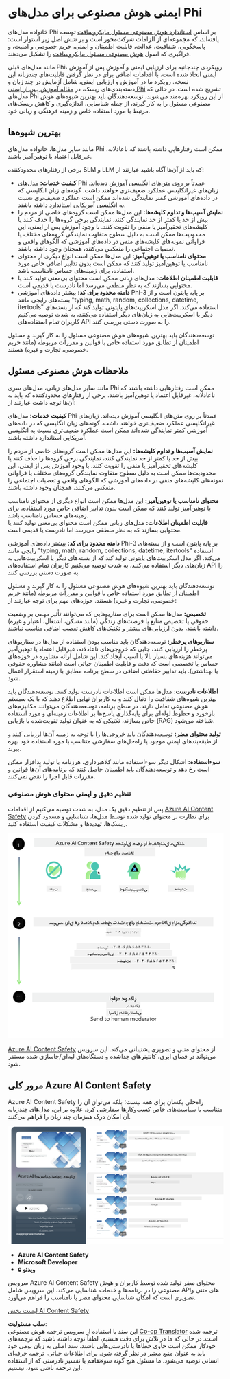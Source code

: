 <!--
CO_OP_TRANSLATOR_METADATA:
{
  "original_hash": "c8273672cc57df2be675407a1383aaf0",
  "translation_date": "2025-07-16T17:42:43+00:00",
  "source_file": "md/01.Introduction/01/01.AISafety.md",
  "language_code": "fa"
}
-->
# ایمنی هوش مصنوعی برای مدل‌های Phi  
خانواده مدل‌های Phi بر اساس [استاندارد هوش مصنوعی مسئول مایکروسافت](https://query.prod.cms.rt.microsoft.com/cms/api/am/binary/RE5cmFl) توسعه یافته‌اند، که مجموعه‌ای از الزامات شرکت‌محور است و بر شش اصل زیر استوار است: پاسخگویی، شفافیت، عدالت، قابلیت اطمینان و ایمنی، حریم خصوصی و امنیت، و فراگیری که اصول [هوش مصنوعی مسئول مایکروسافت](https://www.microsoft.com/ai/responsible-ai) را تشکیل می‌دهند.

مانند مدل‌های قبلی Phi، رویکردی چندجانبه برای ارزیابی ایمنی و آموزش پس از آموزش ایمنی اتخاذ شده است، با اقدامات اضافی برای در نظر گرفتن قابلیت‌های چندزبانه این نسخه. رویکرد ما در آموزش و ارزیابی ایمنی، شامل آزمایش در چند زبان و دسته‌بندی‌های ریسک، در [مقاله آموزش پس از ایمنی Phi](https://arxiv.org/abs/2407.13833) تشریح شده است. در حالی که مدل‌های Phi از این رویکرد بهره‌مند می‌شوند، توسعه‌دهندگان باید بهترین شیوه‌های هوش مصنوعی مسئول را به کار گیرند، از جمله شناسایی، اندازه‌گیری و کاهش ریسک‌های مرتبط با مورد استفاده خاص و زمینه فرهنگی و زبانی خود.

## بهترین شیوه‌ها  

مانند سایر مدل‌ها، خانواده مدل‌های Phi ممکن است رفتارهایی داشته باشند که ناعادلانه، غیرقابل اعتماد یا توهین‌آمیز باشند.

برخی از رفتارهای محدودکننده SLM و LLM که باید از آن‌ها آگاه باشید عبارتند از:

- **کیفیت خدمات:** مدل‌های Phi عمدتاً بر روی متن‌های انگلیسی آموزش دیده‌اند. زبان‌های غیرانگلیسی عملکرد ضعیف‌تری خواهند داشت. گونه‌های زبان انگلیسی که در داده‌های آموزشی کمتر نمایندگی شده‌اند ممکن است عملکرد ضعیف‌تری نسبت به انگلیسی آمریکایی استاندارد داشته باشند.
- **نمایش آسیب‌ها و تداوم کلیشه‌ها:** این مدل‌ها ممکن است گروه‌های خاصی از مردم را بیش از حد یا کمتر از حد نمایندگی کنند، نمایندگی برخی گروه‌ها را حذف کنند یا کلیشه‌های تحقیرآمیز یا منفی را تقویت کنند. با وجود آموزش پس از ایمنی، این محدودیت‌ها ممکن است به دلیل سطوح متفاوت نمایندگی گروه‌های مختلف یا فراوانی نمونه‌های کلیشه‌های منفی در داده‌های آموزشی که الگوهای واقعی و تعصبات اجتماعی را منعکس می‌کنند، همچنان وجود داشته باشند.
- **محتوای نامناسب یا توهین‌آمیز:** این مدل‌ها ممکن است انواع دیگری از محتوای نامناسب یا توهین‌آمیز تولید کنند که ممکن است بدون تدابیر اضافی خاص مورد استفاده، برای زمینه‌های حساس نامناسب باشد.
- **قابلیت اطمینان اطلاعات:** مدل‌های زبانی ممکن است محتوای بی‌معنی تولید کنند یا محتوایی بسازند که به نظر منطقی می‌رسد اما نادرست یا قدیمی است.
- **دامنه محدود برای کد:** بیشتر داده‌های آموزشی Phi-3 بر پایه پایتون است و از بسته‌های رایجی مانند "typing, math, random, collections, datetime, itertools" استفاده می‌کند. اگر مدل اسکریپت‌های پایتونی تولید کند که از بسته‌های دیگر یا اسکریپت‌هایی به زبان‌های دیگر استفاده می‌کنند، به شدت توصیه می‌کنیم کاربران تمام استفاده‌های API را به صورت دستی بررسی کنند.

توسعه‌دهندگان باید بهترین شیوه‌های هوش مصنوعی مسئول را به کار گیرند و مسئول اطمینان از تطابق مورد استفاده خاص با قوانین و مقررات مربوطه (مانند حریم خصوصی، تجارت و غیره) هستند.

## ملاحظات هوش مصنوعی مسئول  

مانند سایر مدل‌های زبانی، مدل‌های سری Phi ممکن است رفتارهایی داشته باشند که ناعادلانه، غیرقابل اعتماد یا توهین‌آمیز باشند. برخی از رفتارهای محدودکننده که باید به آن‌ها توجه داشت عبارتند از:

**کیفیت خدمات:** مدل‌های Phi عمدتاً بر روی متن‌های انگلیسی آموزش دیده‌اند. زبان‌های غیرانگلیسی عملکرد ضعیف‌تری خواهند داشت. گونه‌های زبان انگلیسی که در داده‌های آموزشی کمتر نمایندگی شده‌اند ممکن است عملکرد ضعیف‌تری نسبت به انگلیسی آمریکایی استاندارد داشته باشند.

**نمایش آسیب‌ها و تداوم کلیشه‌ها:** این مدل‌ها ممکن است گروه‌های خاصی از مردم را بیش از حد یا کمتر از حد نمایندگی کنند، نمایندگی برخی گروه‌ها را حذف کنند یا کلیشه‌های تحقیرآمیز یا منفی را تقویت کنند. با وجود آموزش پس از ایمنی، این محدودیت‌ها ممکن است به دلیل سطوح متفاوت نمایندگی گروه‌های مختلف یا فراوانی نمونه‌های کلیشه‌های منفی در داده‌های آموزشی که الگوهای واقعی و تعصبات اجتماعی را منعکس می‌کنند، همچنان وجود داشته باشند.

**محتوای نامناسب یا توهین‌آمیز:** این مدل‌ها ممکن است انواع دیگری از محتوای نامناسب یا توهین‌آمیز تولید کنند که ممکن است بدون تدابیر اضافی خاص مورد استفاده، برای زمینه‌های حساس نامناسب باشد.  
**قابلیت اطمینان اطلاعات:** مدل‌های زبانی ممکن است محتوای بی‌معنی تولید کنند یا محتوایی بسازند که به نظر منطقی می‌رسد اما نادرست یا قدیمی است.

**دامنه محدود برای کد:** بیشتر داده‌های آموزشی Phi-3 بر پایه پایتون است و از بسته‌های رایجی مانند "typing, math, random, collections, datetime, itertools" استفاده می‌کند. اگر مدل اسکریپت‌های پایتونی تولید کند که از بسته‌های دیگر یا اسکریپت‌هایی به زبان‌های دیگر استفاده می‌کنند، به شدت توصیه می‌کنیم کاربران تمام استفاده‌های API را به صورت دستی بررسی کنند.

توسعه‌دهندگان باید بهترین شیوه‌های هوش مصنوعی مسئول را به کار گیرند و مسئول اطمینان از تطابق مورد استفاده خاص با قوانین و مقررات مربوطه (مانند حریم خصوصی، تجارت و غیره) هستند. حوزه‌های مهم برای توجه عبارتند از:

**تخصیص:** مدل‌ها ممکن است برای سناریوهایی که می‌توانند تأثیر مهمی بر وضعیت حقوقی یا تخصیص منابع یا فرصت‌های زندگی (مانند مسکن، اشتغال، اعتبار و غیره) داشته باشند، بدون ارزیابی‌های بیشتر و تکنیک‌های کاهش تعصب اضافی مناسب نباشند.

**سناریوهای پرخطر:** توسعه‌دهندگان باید مناسب بودن استفاده از مدل‌ها در سناریوهای پرخطر را ارزیابی کنند، جایی که خروجی‌های ناعادلانه، غیرقابل اعتماد یا توهین‌آمیز می‌تواند هزینه‌های بسیار بالا یا آسیب ایجاد کند. این شامل ارائه مشاوره در حوزه‌های حساس یا تخصصی است که دقت و قابلیت اطمینان حیاتی است (مانند مشاوره حقوقی یا بهداشتی). باید تدابیر حفاظتی اضافی در سطح برنامه مطابق با زمینه استقرار اعمال شود.

**اطلاعات نادرست:** مدل‌ها ممکن است اطلاعات نادرست تولید کنند. توسعه‌دهندگان باید بهترین شیوه‌های شفافیت را دنبال کنند و به کاربران نهایی اطلاع دهند که با یک سیستم هوش مصنوعی تعامل دارند. در سطح برنامه، توسعه‌دهندگان می‌توانند مکانیزم‌های بازخورد و خطوط لوله‌ای برای پایه‌گذاری پاسخ‌ها بر اطلاعات زمینه‌ای و مورد استفاده خاص بسازند، تکنیکی که به عنوان تولید تقویت‌شده با بازیابی (RAG) شناخته می‌شود.

**تولید محتوای مضر:** توسعه‌دهندگان باید خروجی‌ها را با توجه به زمینه آن‌ها ارزیابی کنند و از طبقه‌بندهای ایمنی موجود یا راه‌حل‌های سفارشی متناسب با مورد استفاده خود بهره ببرند.

**سوءاستفاده:** اشکال دیگر سوءاستفاده مانند کلاهبرداری، هرزنامه یا تولید بدافزار ممکن است رخ دهد و توسعه‌دهندگان باید اطمینان حاصل کنند که برنامه‌های آن‌ها قوانین و مقررات قابل اجرا را نقض نمی‌کنند.

### تنظیم دقیق و ایمنی محتوای هوش مصنوعی  

پس از تنظیم دقیق یک مدل، به شدت توصیه می‌کنیم از اقدامات [Azure AI Content Safety](https://learn.microsoft.com/azure/ai-services/content-safety/overview) برای نظارت بر محتوای تولید شده توسط مدل‌ها، شناسایی و مسدود کردن ریسک‌ها، تهدیدها و مشکلات کیفیت استفاده کنید.

![Phi3AISafety](../../../../../translated_images/01.phi3aisafety.c0d7fc42f5a5c40507c5e8be556615b8377a63b8764865d057d4faac3757a478.fa.png)

[Azure AI Content Safety](https://learn.microsoft.com/azure/ai-services/content-safety/overview) از محتوای متنی و تصویری پشتیبانی می‌کند. این سرویس می‌تواند در فضای ابری، کانتینرهای جداشده و دستگاه‌های لبه‌ای/جاسازی شده مستقر شود.

## مرور کلی Azure AI Content Safety  

Azure AI Content Safety راه‌حلی یکسان برای همه نیست؛ بلکه می‌توان آن را متناسب با سیاست‌های خاص کسب‌وکارها سفارشی کرد. علاوه بر این، مدل‌های چندزبانه آن امکان درک همزمان چند زبان را فراهم می‌کنند.

![AIContentSafety](../../../../../translated_images/01.AIcontentsafety.a288819b8ce8da1a56cf708aff010a541799d002ae7ae84bb819b19ab8950591.fa.png)

- **Azure AI Content Safety**  
- **Microsoft Developer**  
- **۵ ویدئو**

سرویس Azure AI Content Safety محتوای مضر تولید شده توسط کاربران و هوش مصنوعی را در برنامه‌ها و خدمات شناسایی می‌کند. این سرویس شامل APIهای متنی و تصویری است که امکان شناسایی محتوای مضر یا نامناسب را فراهم می‌آورد.

[لیست پخش AI Content Safety](https://www.youtube.com/playlist?list=PLlrxD0HtieHjaQ9bJjyp1T7FeCbmVcPkQ)

**سلب مسئولیت**:  
این سند با استفاده از سرویس ترجمه هوش مصنوعی [Co-op Translator](https://github.com/Azure/co-op-translator) ترجمه شده است. در حالی که ما در تلاش برای دقت هستیم، لطفاً توجه داشته باشید که ترجمه‌های خودکار ممکن است حاوی خطاها یا نادرستی‌هایی باشند. سند اصلی به زبان بومی خود باید به عنوان منبع معتبر در نظر گرفته شود. برای اطلاعات حیاتی، ترجمه حرفه‌ای انسانی توصیه می‌شود. ما مسئول هیچ گونه سوءتفاهم یا تفسیر نادرستی که از استفاده این ترجمه ناشی شود، نیستیم.
